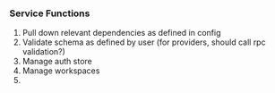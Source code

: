 ### Service Functions
1. Pull down relevant dependencies as defined in config
2. Validate schema as defined by user (for providers, should call rpc validation?)
3. Manage auth store
4. Manage workspaces
5. 
